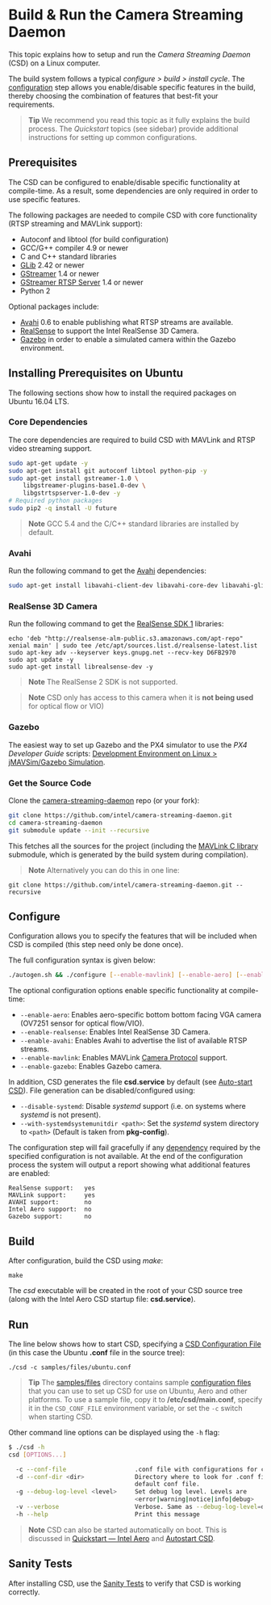 # Build & Run the Camera Streaming Daemon

This topic explains how to setup and run the *Camera Streaming Daemon* (CSD) on a Linux computer.

The build system follows a typical *configure > build > install cycle*. The [configuration](#configure) step allows you enable/disable specific features in the build, thereby choosing the combination of features that best-fit your requirements.

> **Tip** We recommend you read this topic as it fully explains the build process. The *Quickstart* topics (see sidebar) provide additional instructions for setting up common configurations.

<span id="dependencies"></span>
## Prerequisites

The CSD can be configured to enable/disable specific functionality at compile-time. As a result, some dependencies are only required in order to use specific features. 

The following packages are needed to compile CSD with core functionality (RTSP streaming and MAVLink support):

- Autoconf and libtool (for build configuration)
- GCC/G++ compiler 4.9 or newer
- C and C++ standard libraries
- [GLib](https://wiki.gnome.org/Projects/GLib) 2.42 or newer 
- [GStreamer](https://gstreamer.freedesktop.org/) 1.4 or newer 
- [GStreamer RTSP Server](https://gstreamer.freedesktop.org/modules/gst-rtsp-server.html) 1.4 or newer 
- Python 2

Optional packages include:
- [Avahi](https://github.com/lathiat/avahi) 0.6 to enable publishing what RTSP streams are available.
- [RealSense](https://github.com/IntelRealSense/librealsense/blob/master/doc/distribution_linux.md#installing-the-packages) to support the Intel RealSense 3D Camera.
- [Gazebo](http://gazebosim.org/) in order to enable a simulated camera within the Gazebo environment.


## Installing Prerequisites on Ubuntu

The following sections show how to install the required packages on Ubuntu 16.04 LTS.

<span id="core_deps"></span>
### Core Dependencies

The core dependencies are required to build CSD with MAVLink and RTSP video streaming support.
```sh
sudo apt-get update -y
sudo apt-get install git autoconf libtool python-pip -y
sudo apt-get install gstreamer-1.0 \
    libgstreamer-plugins-base1.0-dev \
    libgstrtspserver-1.0-dev -y
# Required python packages
sudo pip2 -q install -U future
```

> **Note** GCC 5.4 and the C/C++ standard libraries are installed by default.


<span id="avahi_deps"></span>
### Avahi

Run the following command to get the [Avahi](https://github.com/lathiat/avahi) dependencies:
```sh
sudo apt-get install libavahi-client-dev libavahi-core-dev libavahi-glib-dev -y
```

<span id="realsense_deps"></span>
### RealSense 3D Camera

Run the following command to get the [RealSense SDK 1](https://software.intel.com/sites/products/realsense/intro/getting_started.html) libraries:
```
echo 'deb "http://realsense-alm-public.s3.amazonaws.com/apt-repo" xenial main' | sudo tee /etc/apt/sources.list.d/realsense-latest.list
sudo apt-key adv --keyserver keys.gnupg.net --recv-key D6FB2970 
sudo apt update -y
sudo apt-get install librealsense-dev -y
```

<!-- What are runtime dependencies? https://github.com/intel/camera-streaming-daemon/issues/124 -->

> **Note** The RealSense 2 SDK is not supported. 

<span></span>
> **Note** CSD only has access to this camera when it is **not being used** for optical flow or VIO)

<span id="gazebo_deps"></span>
### Gazebo

The easiest way to set up Gazebo and the PX4 simulator to use the *PX4 Developer Guide* scripts: [Development Environment on Linux > jMAVSim/Gazebo Simulation](https://dev.px4.io/en/setup/dev_env_linux.html#jmavsimgazebo-simulation).


### Get the Source Code

Clone the [camera-streaming-daemon](https://github.com/intel/camera-streaming-daemon) repo (or your fork):
```sh
git clone https://github.com/intel/camera-streaming-daemon.git
cd camera-streaming-daemon
git submodule update --init --recursive
```

This fetches all the sources for the project (including the [MAVLink C library](https://mavlink.io/en/) submodule, which is generated by the build system during compilation).

> **Note** Alternatively you can do this in one line:
  ```
  git clone https://github.com/intel/camera-streaming-daemon.git --recursive
  ```


## Configure

Configuration allows you to specify the features that will be included when CSD is compiled (this step need only be done once).

The full configuration syntax is given below:
```sh
./autogen.sh && ./configure [--enable-mavlink] [--enable-aero] [--enable-avahi] [--enable-gazebo]
```

The optional configuration options enable specific functionality at compile-time:
* `--enable-aero`: Enables aero-specific bottom bottom facing VGA camera (OV7251 sensor for optical flow/VIO).
* `--enable-realsense`: Enables Intel RealSense 3D Camera.
* `--enable-avahi`: Enables Avahi to advertise the list of available RTSP streams.
* `--enable-mavlink`: Enables MAVLink [Camera Protocol](https://mavlink.io/en/protocol/camera.html) support.
* `--enable-gazebo`: Enables Gazebo camera.

In addition, CSD generates the file **csd.service** by default (see [Auto-start CSD](../guide/autostart.md)). File generation can be disabled/configured using:
* `--disable-systemd`: Disable *systemd* support (i.e. on systems where *systemd* is not present).
* `--with-systemdsystemunitdir <path>`: Set the *systemd* system directory to `<path>` (Default is taken from **pkg-config**).

The configuration step will fail gracefully if any [dependency](#dependencies) required by the specified configuration is not available.
At the end of the configuration process the system will output a report showing what additional features are enabled: 
```
RealSense support:   yes
MAVLink support:     yes
AVAHI support:       no
Intel Aero support:  no
Gazebo support:      no
```


## Build

After configuration, build the CSD using *make*:
```
make
```

The *csd* executable will be created in the root of your CSD source tree (along with the Intel Aero CSD startup file: **csd.service**).

## Run

The line below shows how to start CSD, specifying a [CSD Configuration File](../guide/configuration_file.md) (in this case the Ubuntu **.conf** file in the source tree):
```
./csd -c samples/files/ubuntu.conf
```

> **Tip** The [samples/files](https://github.com/intel/camera-streaming-daemon/tree/master/samples/files) directory contains sample [configuration files](../guide/configuration_file.md) that you can use to set up CSD for use on Ubuntu, Aero and other platforms. To use a sample file, copy it to **/etc/csd/main.conf**, specify it in the `CSD_CONF_FILE` environment variable, or set the `-c` switch when starting CSD.

Other command line options can be displayed using the `-h` flag:
```sh
$ ./csd -h
csd [OPTIONS...]

  -c --conf-file                   .conf file with configurations for camera-streaming-daemon.
  -d --conf-dir <dir>              Directory where to look for .conf files overriding
                                   default conf file.
  -g --debug-log-level <level>     Set debug log level. Levels are
                                   <error|warning|notice|info|debug>
  -v --verbose                     Verbose. Same as --debug-log-level=debug
  -h --help                        Print this message
```

> **Note** CSD can also be started automatically on boot. This is discussed in [Quickstart — Intel Aero](../getting_started/quick_start_intel_aero.md) and [Autostart CSD](../guide/autostart.md).


## Sanity Tests

After installing CSD, use the [Sanity Tests](../test/sanity_tests.md) to verify that CSD is working correctly.
